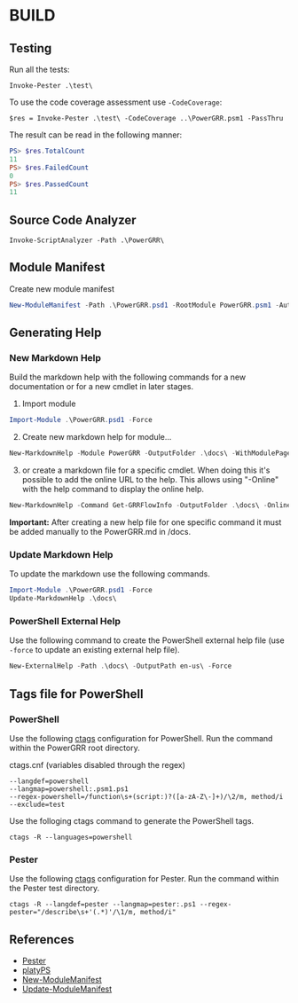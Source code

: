 # BUILD

## Testing

Run all the tests:

`Invoke-Pester .\test\ `

To use the code coverage assessment use `-CodeCoverage`:

`$res = Invoke-Pester .\test\ -CodeCoverage ..\PowerGRR.psm1 -PassThru`

The result can be read in the following manner:

``` powershell
PS> $res.TotalCount
11
PS> $res.FailedCount
0
PS> $res.PassedCount
11
```

## Source Code Analyzer

`Invoke-ScriptAnalyzer -Path .\PowerGRR\ `

## Module Manifest
Create new module manifest

``` powershell
New-ModuleManifest -Path .\PowerGRR.psd1 -RootModule PowerGRR.psm1 -Author "Swisscom (Schweiz) AG" -CompanyName 'Swisscom (Schweiz) AG' -ModuleVersion '0.1.0'
```

## Generating Help

### New Markdown Help

Build the markdown help with the following commands for a new documentation or
for a new cmdlet in later stages.

1. Import module
``` powershell
Import-Module .\PowerGRR.psd1 -Force
```

2. Create new markdown help for module...
``` powershell
New-MarkdownHelp -Module PowerGRR -OutputFolder .\docs\ -WithModulePage -Force -HelpVersion "1.0.0.0"
```

3. or create a markdown file for a specific cmdlet. When doing this it's
   possible to add the online URL to the help. This allows using "-Online"
   with the help command to display the online help.
``` powershell
New-MarkdownHelp -Command Get-GRRFlowInfo -OutputFolder .\docs\ -OnlineVersionUrl "https://github.com/swisscom/PowerGRR/blob/master/docs/Get-GRRFlowInfo.md" 
```

**Important:** After creating a new help file for one specific command it must 
be added manually to the PowerGRR.md in /docs.

### Update Markdown Help

To update the markdown use the following commands.

``` powershell
Import-Module .\PowerGRR.psd1 -Force
Update-MarkdownHelp .\docs\
```

### PowerShell External Help

Use the following command to create the PowerShell external help file (use `-force` to
update an existing external help file).

``` powershell
New-ExternalHelp -Path .\docs\ -OutputPath en-us\ -Force
```

## Tags file for PowerShell

### PowerShell
Use the following [ctags](http://ctags.sourceforge.net/ctags.html) configuration for PowerShell.
Run the command within the PowerGRR root directory.

ctags.cnf (variables disabled through the regex)

```
--langdef=powershell
--langmap=powershell:.psm1.ps1
--regex-powershell=/function\s+(script:)?([a-zA-Z\-]+)/\2/m, method/i
--exclude=test
```

Use the folloging ctags command to generate the PowerShell tags.


```
ctags -R --languages=powershell
```

### Pester

Use the following [ctags](http://ctags.sourceforge.net/ctags.html) configuration for Pester. Run
the command within the Pester test directory.

```
ctags -R --langdef=pester --langmap=pester:.ps1 --regex-pester="/describe\s+'(.*)'/\1/m, method/i"
```

## References
* [Pester](https://github.com/pester/Pester)
* [platyPS](https://github.com/PowerShell/platyPS)
* [New-ModuleManifest](https://msdn.microsoft.com/en-us/powershell/reference/5.1/microsoft.powershell.core/new-modulemanifest)
* [Update-ModuleManifest](https://msdn.microsoft.com/powershell/reference/5.1/PowerShellGet/Update-ModuleManifest)
